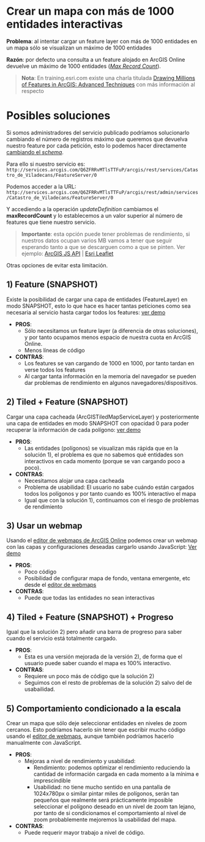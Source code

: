 # Crear un mapa con más de 1000 entidades interactivas
**Problema**: al intentar cargar un feature layer con más de 1000 entidades en un mapa sólo se visualizan un máximo de 1000 entidades

**Razón**: por defecto una consulta a un feature alojado en ArcGIS Online devuelve un máximo de 1000 entidades ([*Max Record Count*](http://services5.arcgis.com/6gwZHZyCCsxPuNBv/arcgis/rest/services/Viladecans/FeatureServer/0)).

> **Nota**: En training.esri.com existe una charla titulada [Drawing Millions of Features in ArcGIS: Advanced Techniques](http://training.esri.com/Courses/ts_LargeData/player.cfm) con más información al respecto

# Posibles soluciones
Si somos administradores del servicio publicado podríamos solucionarlo cambiando el número de registros máximo que queremos que devuelva nuestro feature por cada petición, esto lo podemos hacer directamente [cambiando el *schema*](https://blogs.esri.com/esri/arcgis/files/2014/10/How-to-Update-Hosted-Feature-Service-Schemas1.pdf). 

Para ello si nuestro servicio es:
```http://services.arcgis.com/Q6ZFRRvMTlsTTFuP/arcgis/rest/services/Catastro_de_Viladecans/FeatureServer/0 ```

Podemos acceder a la URL:
```http://services.arcgis.com/Q6ZFRRvMTlsTTFuP/arcgis/rest/admin/services/Catastro_de_Viladecans/FeatureServer/0 ```

Y accediendo a la operación *updateDefinition* cambiamos el **maxRecordCount** y lo establecemos a un valor superior al número de features que tiene nuestro servicio.

> **Importante**: esta opción puede tener problemas de rendimiento, si nuestros datos ocupan varios MB vamos a tener que seguir esperando tanto a que se descarguen como a que se pinten. Ver ejemplo: [ArcGIS JS API](http://esri-es.github.io/JavascriptAPI/problems/morethan1000entities/feature.html) | [Esri Leaflet](http://esri-es.github.io/JavascriptAPI/problems/morethan1000entities/feature_leaflet.html)

Otras opciones de evitar esta limitación.

## 1) Feature (SNAPSHOT)
Existe la posibilidad de cargar una capa de entidades (FeatureLayer) en modo SNAPSHOT, esto lo que hace es hacer tantas peticiones como sea necesaria al servicio hasta cargar todos los features: [ver demo](http://esri-es.github.io/JavascriptAPI/problems/morethan1000entities/feature_snapshot.html)
* **PROS**:
  * Sólo necesitamos un feature layer (a diferencia de otras soluciones), y por tanto ocupamos menos espacio de nuestra cuota en ArcGIS Online.
  * Menos líneas de código
* **CONTRAS**:
  * Los features se van cargando de 1000 en 1000, por tanto tardan en verse todos los features
  * Al cargar tanta información en la memoria del navegador se pueden dar problemas de rendimiento en algunos navegadores/dispositivos.

## 2) Tiled + Feature (SNAPSHOT)
Cargar una capa cacheada (ArcGISTiledMapServiceLayer) y posteriormente una capa de entidades en modo SNAPSHOT con opacidad 0 para poder recuperar la información de cada polígono: [ver demo](http://esri-es.github.io/JavascriptAPI/problems/morethan1000entities/tiled_feature_snapshot.html)
* **PROS**: 
  * Las entidades (polígonos) se visualizan más rápida que en la solución 1), el problema es que no sabemos qué entidades son interactivos en cada momento (porque se van cargando poco a poco).
* **CONTRAS**:
  * Necesitamos alojar una capa cacheada
  * Problema de usabilidad: El usuario no sabe cuándo están cargados todos los polígonos y por tanto cuando es 100% interactivo el mapa
  * Igual que con la solución 1), continuamos con el riesgo de problemas de rendimiento

## 3) Usar un webmap
Usando el [editor de webmaps de ArcGIS Online](http://www.arcgis.com/home/webmap/viewer.html?useExisting=1) podemos crear un webmap con las capas y configuraciones deseadas cargarlo usando JavaScript: [Ver demo](http://esri-es.github.io/JavascriptAPI/problems/morethan1000entities/webmap.html)

* **PROS**:
  * Poco código
  * Posibilidad de configurar mapa de fondo, ventana emergente, etc desde el [editor de webmaps](http://www.arcgis.com/home/webmap/viewer.html?useExisting=1)
* **CONTRAS**:
  * Puede que todas las entidades no sean interactivas

## 4) Tiled + Feature (SNAPSHOT) + Progreso
Igual que la solución 2) pero añadir una barra de progreso para saber cuando el servicio está totalmente cargado.
* **PROS**:
  * Esta es una versión mejorada de la versión 2), de forma que el usuario puede saber cuando el mapa es 100% interactivo.
* **CONTRAS**:
  * Requiere un poco más de código que la solución 2)
  * Seguimos con el resto de problemas de la solución 2) salvo del de usabailidad.

## 5) Comportamiento condicionado a la escala
Crear un mapa que sólo deje seleccionar entidades en niveles de zoom cercanos. Esto podríamos hacerlo sin tener que escribir mucho código usando el [editor de webmaps](http://www.arcgis.com/home/webmap/viewer.html?useExisting=1), aunque también podríamos hacerlo manualmente con JavaScript.

* **PROS**:
  * Mejoras a nivel de rendimiento y usabilidad:
    * Rendimiento: podemos optimizar el rendimiento reduciendo la cantidad de información cargada en cada momento a la mínima e imprescindible
    * Usabilidad: no tiene mucho sentido en una pantalla de 1024x780px o similar pintar miles de polígonos, serán tan pequeños que realmente será prácticamente imposible seleccionar el polígono deseado en un nivel de zoom tan lejano, por tanto de si condicionamos el comportamiento al nivel de zoom probablemente mejoremos la usabilidad del mapa.
* **CONTRAS**:
  * Puede requerir mayor trabajo a nivel de código.
